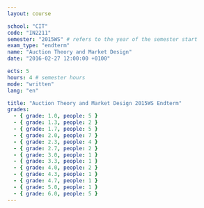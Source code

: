 ```yaml
---
layout: course

school: "CIT"
code: "IN2211"
semester: "2015WS" # refers to the year of the semester start
exam_type: "endterm"
name: "Auction Theory and Market Design"
date: "2016-02-27 12:00:00 +0100"

ects: 5
hours: 4 # semester hours
mode: "written"
lang: "en"

title: "Auction Theory and Market Design 2015WS Endterm"
grades:
  - { grade: 1.0, people: 5 }
  - { grade: 1.3, people: 2 }
  - { grade: 1.7, people: 5 }
  - { grade: 2.0, people: 7 }
  - { grade: 2.3, people: 4 }
  - { grade: 2.7, people: 2 }
  - { grade: 3.0, people: 1 }
  - { grade: 3.3, people: 1 }
  - { grade: 4.0, people: 2 }
  - { grade: 4.3, people: 1 }
  - { grade: 4.7, people: 1 }
  - { grade: 5.0, people: 1 }
  - { grade: 6.0, people: 5 }
---
```

